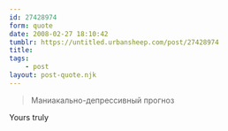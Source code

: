 ```yaml
---
id: 27428974
form: quote
date: 2008-02-27 18:10:42
tumblr: https://untitled.urbansheep.com/post/27428974
title: 
tags:
    - post
layout: post-quote.njk
---
```


<blockquote>
Маниакально-депрессивный прогноз
</blockquote>

Yours truly
